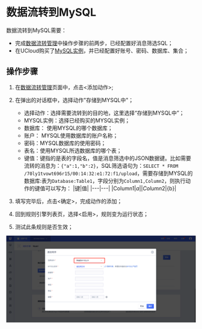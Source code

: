 # 数据流转到MySQL
数据流转到MySQL需要：
- 完成[数据流转管理](data_forwarding)中操作步骤的前两步，已经配置好消息筛选SQL；
- 在UCloud购买了[MySQL实例](https://console.ucloud.cn/udb/sql)，并已经配置好账号、密码、数据库、集合；


## 操作步骤
1. 在[数据流转管理](data_forwarding)页面中，点击<添加动作>;
2. 在弹出的对话框中，选择动作"存储到MYSQL中"；
   - 选择动作：选择需要流转到的目的地，这里选择“存储到MYSQL中”；
   - MYSQL实例：选择已经购买的MYSQL实例；
   - 数据库： 使用MYSQL的哪个数据库；
   - 账户： MYSQL使用数据库的账户名称；
   - 密码：MYSQL数据库的使用密码；
   - 表名：使用MYSQL所选数据库的哪个表；
   - 键值：键指的是表的字段名，值是消息筛选中的JSON数据键。比如需要流转的消息为：`{"a":1,"b":2}`，SQL筛选语句为：`SELECT * FROM /70ly1tvowt696r15/00:14:32:e1:72:f1/upload`，需要存储到MYSQL的数据库:表为`Database:Table1`，字段分别为`Column1,Column2`，则执行动作的键值可以写为：
        |键|值|
        |---|---|
        |Column1|${a}|
        |Column2|${b}|
	
3. 填写完毕后，点击<确定>，完成动作的添加；
4. 回到规则引擎列表页，选择<启用>，规则变为运行状态；
5. 测试此条规则是否生效；


![转发到MYSQL](../../images/转发到MYSQL.png)


